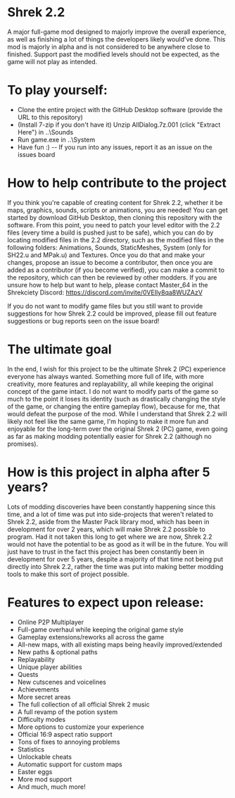 # Shrek 2.2
A major full-game mod designed to majorly improve the overall experience, as well as finishing a lot of things the developers likely would've done.
This mod is majorly in alpha and is not considered to be anywhere close to finished. Support past the modified levels should not be expected, as the game will not play as intended.


# To play yourself:
- Clone the entire project with the GitHub Desktop software (provide the URL to this repository)
- (Install 7-zip if you don't have it) Unzip AllDialog.7z.001 (click "Extract Here") in ..\Sounds
- Run game.exe in ..\System
- Have fun :) -- If you run into any issues, report it as an issue on the issues board


# How to help contribute to the project
If you think you're capable of creating content for Shrek 2.2, whether it be maps, graphics, sounds, scripts or animations, you are needed! You can get started by download GitHub Desktop, then cloning this repository with the software. From this point, you need to patch your level editor with the 2.2 files (every time a build is pushed just to be safe), which you can do by locating modified files in the 2.2 directory, such as the modified files in the following folders: Animations, Sounds, StaticMeshes, System (only for SH22.u and MPak.u) and Textures. Once you do that and make your changes, propose an issue to become a contributor, then once you are added as a contributor (if you become verified), you can make a commit to the repository, which can then be reviewed by other modders. If you are unsure how to help but want to help, please contact Master_64 in the Shrekciety Discord: https://discord.com/invite/0VEIly8qa8WUZAzV

If you do not want to modify game files but you still want to provide suggestions for how Shrek 2.2 could be improved, please fill out feature suggestions or bug reports seen on the issue board!

# The ultimate goal
In the end, I wish for this project to be the ultimate Shrek 2 (PC) experience everyone has always wanted. Something more full of life, with more creativity, more features and replayability, all while keeping the original concept of the game intact. I do not want to modify parts of the game so much to the point it loses its identity (such as drastically changing the style of the game, or changing the entire gameplay flow), because for me, that would defeat the purpose of the mod. While I understand that Shrek 2.2 will likely not feel like the same game, I'm hoping to make it more fun and enjoyable for the long-term over the original Shrek 2 (PC) game, even going as far as making modding potentially easier for Shrek 2.2 (although no promises).

# How is this project in alpha after 5 years?
Lots of modding discoveries have been constantly happening since this time, and a lot of time was put into side-projects that weren't related to Shrek 2.2, aside from the Master Pack library mod, which has been in development for over 2 years, which will make Shrek 2.2 possible to program. Had it not taken this long to get where we are now, Shrek 2.2 would not have the potential to be as good as it will be in the future. You will just have to trust in the fact this project has been constantly been in development for over 5 years, despite a majority of that time not being put directly into Shrek 2.2, rather the time was put into making better modding tools to make this sort of project possible.

# Features to expect upon release:
- Online P2P Multiplayer
- Full-game overhaul while keeping the original game style
- Gameplay extensions/reworks all across the game
- All-new maps, with all existing maps being heavily improved/extended
- New paths & optional paths
- Replayability
- Unique player abilities
- Quests
- New cutscenes and voicelines
- Achievements
- More secret areas
- The full collection of all official Shrek 2 music
- A full revamp of the potion system
- Difficulty modes
- More options to customize your experience
- Official 16:9 aspect ratio support
- Tons of fixes to annoying problems
- Statistics
- Unlockable cheats
- Automatic support for custom maps
- Easter eggs
- More mod support
- And much, much more!
